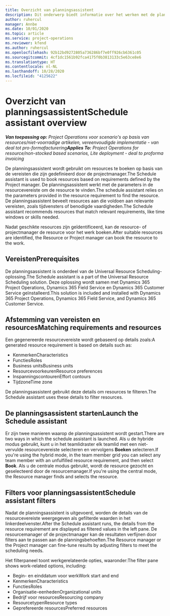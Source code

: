 ```yaml
---
title: Overzicht van planningsassistent
description: Dit onderwerp biedt informatie over het werken met de planningsassistent om resources te boeken.
author: ruhercul
manager: Annbe
ms.date: 10/01/2020
ms.topic: article
ms.service: project-operations
ms.reviewer: kfend
ms.author: ruhercul
ms.openlocfilehash: 92b12bd9272805a736286bf7e0ff926cb6361c05
ms.sourcegitcommit: 4cf1dc1561b92fca4175f0b3813133c5e63ce8e6
ms.translationtype: HT
ms.contentlocale: nl-NL
ms.lasthandoff: 10/28/2020
ms.locfileid: "4125622"
---
```

# <a name="schedule-assistant-overview"></a><span data-ttu-id="e0340-103">Overzicht van planningsassistent</span><span class="sxs-lookup"><span data-stu-id="e0340-103">Schedule assistant overview</span></span>

<span data-ttu-id="e0340-104">_**Van toepassing op:** Project Operations voor scenario's op basis van resources/niet-voorradige artikelen, vereenvoudigde implementatie - van deal tot pro-formafacturering_</span><span class="sxs-lookup"><span data-stu-id="e0340-104">_**Applies To:** Project Operations for resource/non-stocked based scenarios, Lite deployment - deal to proforma invoicing_</span></span>

<span data-ttu-id="e0340-105">De planningsassistent wordt gebruikt om resources te boeken op basis van de vereisten die zijn gedefinieerd door de projectmanager.</span><span class="sxs-lookup"><span data-stu-id="e0340-105">The Schedule assistant is used to book resources based on requirements defined by the Project manager.</span></span> <span data-ttu-id="e0340-106">De planningsassistent werkt met de parameters in de resourcevereiste om de resource te vinden.</span><span class="sxs-lookup"><span data-stu-id="e0340-106">The schedule assistant relies on the parameters provided in the resource requirement to find the resource.</span></span> <span data-ttu-id="e0340-107">De planningsassistent beveelt resources aan die voldoen aan relevante vereisten, zoals tijdvensters of benodigde vaardigheden.</span><span class="sxs-lookup"><span data-stu-id="e0340-107">The Schedule assistant recommends resources that match relevant requirements, like time windows or skills needed.</span></span>

<span data-ttu-id="e0340-108">Nadat geschikte resources zijn geïdentificeerd, kan de resource- of projectmanager de resource voor het werk boeken.</span><span class="sxs-lookup"><span data-stu-id="e0340-108">After suitable resources are identified, the Resource or Project manager can book the resource to the work.</span></span>

## <a name="prerequisites"></a><span data-ttu-id="e0340-109">Vereisten</span><span class="sxs-lookup"><span data-stu-id="e0340-109">Prerequisites</span></span>

<span data-ttu-id="e0340-110">De planningsassistent is onderdeel van de Universal Resource Scheduling-oplossing.</span><span class="sxs-lookup"><span data-stu-id="e0340-110">The Schedule assistant is a part of the Universal Resource Scheduling solution.</span></span> <span data-ttu-id="e0340-111">Deze oplossing wordt samen met Dynamics 365 Project Operations, Dynamics 365 Field Service en Dynamics 365 Customer Service geïnstalleerd.</span><span class="sxs-lookup"><span data-stu-id="e0340-111">This solution is included and installed with Dynamics 365 Project Operations, Dynamics 365 Field Service, and Dynamics 365 Customer Service.</span></span>

## <a name="matching-requirements-and-resources"></a><span data-ttu-id="e0340-112">Afstemming van vereisten en resources</span><span class="sxs-lookup"><span data-stu-id="e0340-112">Matching requirements and resources</span></span>

<span data-ttu-id="e0340-113">Een gegenereerde resourcevereiste wordt gebaseerd op details zoals:</span><span class="sxs-lookup"><span data-stu-id="e0340-113">A generated resource requirement is based on details such as:</span></span>

-   <span data-ttu-id="e0340-114">Kenmerken</span><span class="sxs-lookup"><span data-stu-id="e0340-114">Characteristics</span></span>
-   <span data-ttu-id="e0340-115">Functies</span><span class="sxs-lookup"><span data-stu-id="e0340-115">Roles</span></span>
-   <span data-ttu-id="e0340-116">Business units</span><span class="sxs-lookup"><span data-stu-id="e0340-116">Business units</span></span>
-   <span data-ttu-id="e0340-117">Resourcevoorkeuren</span><span class="sxs-lookup"><span data-stu-id="e0340-117">Resource preferences</span></span>
-   <span data-ttu-id="e0340-118">Inspanningscontouren</span><span class="sxs-lookup"><span data-stu-id="e0340-118">Effort contours</span></span>
-   <span data-ttu-id="e0340-119">Tijdzone</span><span class="sxs-lookup"><span data-stu-id="e0340-119">Time zone</span></span>

<span data-ttu-id="e0340-120">De planningsassistent gebruikt deze details om resources te filteren.</span><span class="sxs-lookup"><span data-stu-id="e0340-120">The Schedule assistant uses these details to filter resources.</span></span>

## <a name="launch-the-schedule-assistant"></a><span data-ttu-id="e0340-121">De planningsassistent starten</span><span class="sxs-lookup"><span data-stu-id="e0340-121">Launch the Schedule assistant</span></span>

<span data-ttu-id="e0340-122">Er zijn twee manieren waarop de planningsassistent wordt gestart.</span><span class="sxs-lookup"><span data-stu-id="e0340-122">There are two ways in which the schedule assistant is launched.</span></span> <span data-ttu-id="e0340-123">Als u de hybride modus gebruikt, kunt u in het teamlidraster elk teamlid met een niet-vervulde resourcevereiste selecteren en vervolgens **Boeken** selecteren.</span><span class="sxs-lookup"><span data-stu-id="e0340-123">If you're using the hybrid mode, in the team member grid you can select any team member with an unfulfilled resource requirement, and then select **Book**.</span></span> <span data-ttu-id="e0340-124">Als u de centrale modus gebruikt, wordt de resource gezocht en geselecteerd door de resourcemanager.</span><span class="sxs-lookup"><span data-stu-id="e0340-124">If you're using the central mode, the Resource manager finds and selects the resource.</span></span>

## <a name="schedule-assistant-filters"></a><span data-ttu-id="e0340-125">Filters voor planningsassistent</span><span class="sxs-lookup"><span data-stu-id="e0340-125">Schedule assistant filters</span></span>

<span data-ttu-id="e0340-126">Nadat de planningsassistent is uitgevoerd, worden de details van de resourcevereiste weergegeven als gefilterde waarden in het linkerdeelvenster.</span><span class="sxs-lookup"><span data-stu-id="e0340-126">After the Schedule assistant runs, the details from the resource requirement are displayed as filtered values in the left pane.</span></span> <span data-ttu-id="e0340-127">De resourcemanager of de projectmanager kan de resultaten verfijnen door filters aan te passen aan de planningsbehoeften.</span><span class="sxs-lookup"><span data-stu-id="e0340-127">The Resource manager or the Project manager can fine-tune results by adjusting filters to meet the scheduling needs.</span></span>

<span data-ttu-id="e0340-128">Het filterpaneel toont werkgerelateerde opties, waaronder:</span><span class="sxs-lookup"><span data-stu-id="e0340-128">The filter pane shows work-related options, including:</span></span>

-   <span data-ttu-id="e0340-129">Begin- en einddatum voor werk</span><span class="sxs-lookup"><span data-stu-id="e0340-129">Work start and end</span></span>
-   <span data-ttu-id="e0340-130">Kenmerken</span><span class="sxs-lookup"><span data-stu-id="e0340-130">Characteristics</span></span>
-   <span data-ttu-id="e0340-131">Functies</span><span class="sxs-lookup"><span data-stu-id="e0340-131">Roles</span></span>
-   <span data-ttu-id="e0340-132">Organisatie-eenheden</span><span class="sxs-lookup"><span data-stu-id="e0340-132">Organizational units</span></span>
-   <span data-ttu-id="e0340-133">Bedrijf voor resources</span><span class="sxs-lookup"><span data-stu-id="e0340-133">Resourcing company</span></span>
-   <span data-ttu-id="e0340-134">Resourcetypen</span><span class="sxs-lookup"><span data-stu-id="e0340-134">Resource types</span></span>
-   <span data-ttu-id="e0340-135">Geprefereerde resources</span><span class="sxs-lookup"><span data-stu-id="e0340-135">Preferred resources</span></span>
